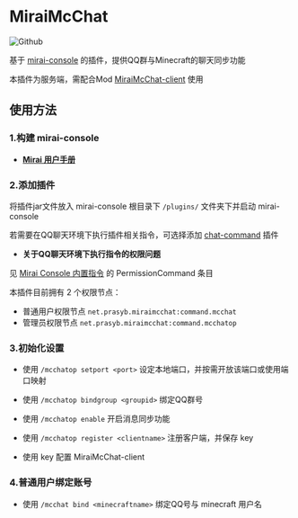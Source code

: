 # MiraiMcChat
![Github](https://img.shields.io/badge/Author-Prasyb-blue)  

基于 [mirai-console](https://github.com/mamoe/mirai-console) 的插件，提供QQ群与Minecraft的聊天同步功能

本插件为服务端，需配合Mod [MiraiMcChat-client]() 使用

## 使用方法

### 1.构建 mirai-console 

- **[Mirai 用户手册](https://github.com/mamoe/mirai/blob/dev/docs/UserManual.md)**

### 2.添加插件

将插件jar文件放入 mirai-console 根目录下 `/plugins/` 文件夹下并启动 mirai-console

若需要在QQ聊天环境下执行插件相关指令，可选择添加 [chat-command](https://github.com/project-mirai/chat-command) 插件

- **关于QQ聊天环境下执行指令的权限问题**
  
见 [Mirai Console 内置指令](https://github.com/mamoe/mirai-console/blob/master/docs/BuiltInCommands.md#mirai-console---builtin-commands) 的 PermissionCommand 条目

本插件目前拥有 2 个权限节点：

- 普通用户权限节点 `net.prasyb.miraimcchat:command.mcchat`
- 管理员权限节点 `net.prasyb.miraimcchat:command.mcchatop`
### 3.初始化设置
- 使用 `/mcchatop setport <port>` 设定本地端口，并按需开放该端口或使用端口映射

- 使用 `/mcchatop bindgroup <groupid>` 绑定QQ群号

- 使用 `/mcchatop enable` 开启消息同步功能

- 使用 `/mcchatop register <clientname>` 注册客户端，并保存 key

- 使用 key 配置 MiraiMcChat-client

### 4.普通用户绑定账号
- 使用 `/mcchat bind <minecraftname>` 绑定QQ号与 minecraft 用户名